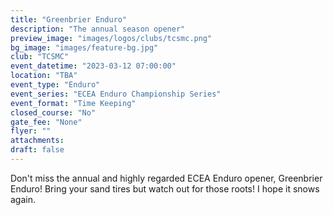 ```yaml
---
title: "Greenbrier Enduro"
description: "The annual season opener"
preview_image: "images/logos/clubs/tcsmc.png"
bg_image: "images/feature-bg.jpg"
club: "TCSMC"
event_datetime: "2023-03-12 07:00:00"
location: "TBA"
event_type: "Enduro"
event_series: "ECEA Enduro Championship Series"
event_format: "Time Keeping"
closed_course: "No"
gate_fee: "None"
flyer: ""
attachments:
draft: false
---
```


Don't miss the annual and highly regarded ECEA Enduro opener, Greenbrier Enduro! Bring your sand tires but watch out for those roots! I hope it snows again.